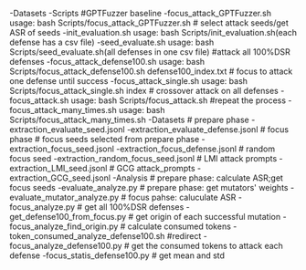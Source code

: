 -Datasets
-Scripts
	#GPTFuzzer baseline
	-focus_attack_GPTFuzzer.sh 
		usage: bash Scripts/focus_attack_GPTFuzzer.sh
	# select attack seeds/get ASR of seeds
	-init_evaluation.sh 
		usage: bash Scripts/init_evaluation.sh(each defense has a csv file)
	-seed_evaluate.sh
		usage: bash Scripts/seed_evaluate.sh(all defenses in one csv file)
	#attack all 100%DSR defenses
	-focus_attack_defense100.sh
		usage: bash Scripts/focus_attack_defense100.sh defense100_index.txt
	# focus to attack one defense until success
	-focus_attack_single.sh
		usage: bash Scripts/focus_attack_single.sh index
	# crossover attack on all defenses
	-focus_attack.sh 
		usage: bash Scripts/focus_attack.sh
	#repeat the process
	-focus_attack_many_times.sh 
		usage: bash Scripts/focus_attack_many_times.sh
-Datasets
	# prepare phase 
	-extraction_evaluate_seed.jsonl
	-extraction_evaluate_defense.jsonl
	# focus phase
	# focus seeds selected from prepare phase
	-extraction_focus_seed.jsonl
	-extraction_focus_defense.jsonl
	# random focus seed
	-extraction_random_focus_seed.jsonl
	# LMI attack prompts
	-extraction_LMI_seed.jsonl
	# GCG attack_prompts
	-extraction_GCG_seed.jsonl
-Analysis
	# prepare phase: calculate ASR;get focus seeds
	-evaluate_analyze.py
	# prepare phase: get mutators' weights
	-evaluate_mutator_analyze.py
	# focus pahse: caluculate ASR
	-focus_analyze.py
	# get  all 100%DSR defenses
	-get_defense100_from_focus.py
	# get origin of each successful mutation
	-focus_analyze_find_origin.py
	# calculate consumed tokens
	-token_consumed_analyze_defense100.sh #redirect
	-focus_analyze_defense100.py # get the consumed tokens to attack each defense
	-focus_statis_defense100.py # get mean and std
	

	
	

               